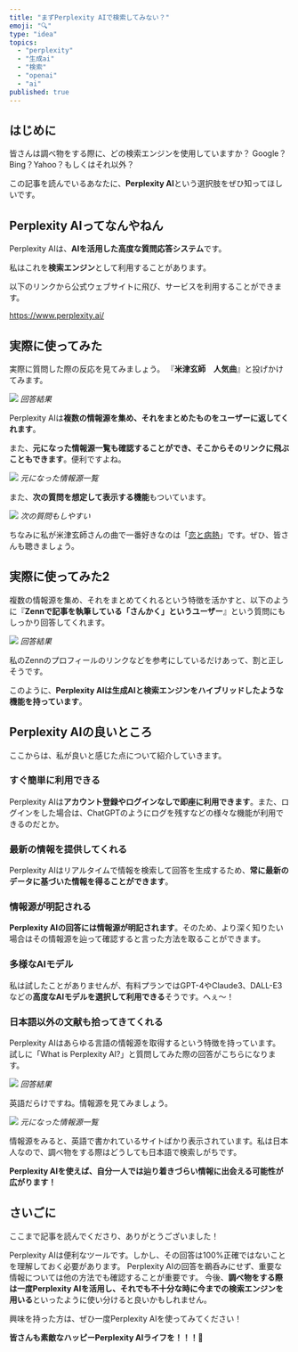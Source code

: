 ```yaml
---
title: "まずPerplexity AIで検索してみない？"
emoji: "🔍"
type: "idea"
topics:
  - "perplexity"
  - "生成ai"
  - "検索"
  - "openai"
  - "ai"
published: true
---
```


## はじめに

皆さんは調べ物をする際に、どの検索エンジンを使用していますか？
Google？Bing？Yahoo？もしくはそれ以外？

この記事を読んでいるあなたに、**Perplexity AI**という選択肢をぜひ知ってほしいです。

## Perplexity AIってなんやねん

Perplexity AIは、**AIを活用した高度な質問応答システム**です。

私はこれを**検索エンジン**として利用することがあります。

以下のリンクから公式ウェブサイトに飛び、サービスを利用することができます。

https://www.perplexity.ai/

## 実際に使ってみた

実際に質問した際の反応を見てみましょう。
『**米津玄師　人気曲**』と投げかけてみます。

![](/images/sankaku21/1.png)
*回答結果*

Perplexity AIは**複数の情報源を集め、それをまとめたものをユーザーに返してくれます**。

また、**元になった情報源一覧も確認することができ、そこからそのリンクに飛ぶこともできます**。便利ですよね。

![](/images/sankaku21/2.png)
*元になった情報源一覧*

また、**次の質問を想定して表示する機能**もついています。

![](/images/sankaku21/3.png)
*次の質問もしやすい*

ちなみに私が米津玄師さんの曲で一番好きなのは「[恋と病熱](https://www.youtube.com/watch?v=GiPdefbPa0k)」です。ぜひ、皆さんも聴きましょう。

## 実際に使ってみた2

複数の情報源を集め、それをまとめてくれるという特徴を活かすと、以下のように『**Zennで記事を執筆している「さんかく」というユーザー**』という質問にもしっかり回答してくれます。

![](/images/sankaku21/4.png)
*回答結果*

私のZennのプロフィールのリンクなどを参考にしているだけあって、割と正しそうです。

このように、**Perplexity AIは生成AIと検索エンジンをハイブリッドしたような機能を持っています**。

## Perplexity AIの良いところ

ここからは、私が良いと感じた点について紹介していきます。

### すぐ簡単に利用できる

Perplexity AIは**アカウント登録やログインなしで即座に利用できます**。また、ログインをした場合は、ChatGPTのようにログを残すなどの様々な機能が利用できるのだとか。

### 最新の情報を提供してくれる 

Perplexity AIはリアルタイムで情報を検索して回答を生成するため、**常に最新のデータに基づいた情報を得ることができます**。

### 情報源が明記される

**Perplexity AIの回答には情報源が明記されます**。そのため、より深く知りたい場合はその情報源を辿って確認すると言った方法を取ることができます。

### 多様なAIモデル

私は試したことがありませんが、有料プランではGPT-4やClaude3、DALL-E3などの**高度なAIモデルを選択して利用できる**そうです。へぇ〜！

### 日本語以外の文献も拾ってきてくれる

Perplexity AIはあらゆる言語の情報源を取得するという特徴を持っています。
試しに「What is Perplexity AI?」と質問してみた際の回答がこちらになります。

![](/images/sankaku21/5.png)
*回答結果*

英語だらけですね。情報源を見てみましょう。

![](/images/sankaku21/6.png)
*元になった情報源一覧*

情報源をみると、英語で書かれているサイトばかり表示されています。私は日本人なので、調べ物をする際はどうしても日本語で検索しがちです。

**Perplexity AIを使えば、自分一人では辿り着きづらい情報に出会える可能性が広がります！**

## さいごに

ここまで記事を読んでくださり、ありがとうございました！

Perplexity AIは便利なツールです。しかし、その回答は100%正確ではないことを理解しておく必要があります。
Perplexity AIの回答を鵜呑みにせず、重要な情報については他の方法でも確認することが重要です。
今後、**調べ物をする際は一度Perplexity AIを活用し、それでも不十分な時に今までの検索エンジンを用いる**といったように使い分けると良いかもしれません。

興味を持った方は、ぜひ一度Perplexity AIを使ってみてください！

**皆さんも素敵なハッピーPerplexity AIライフを！！！🌸**
